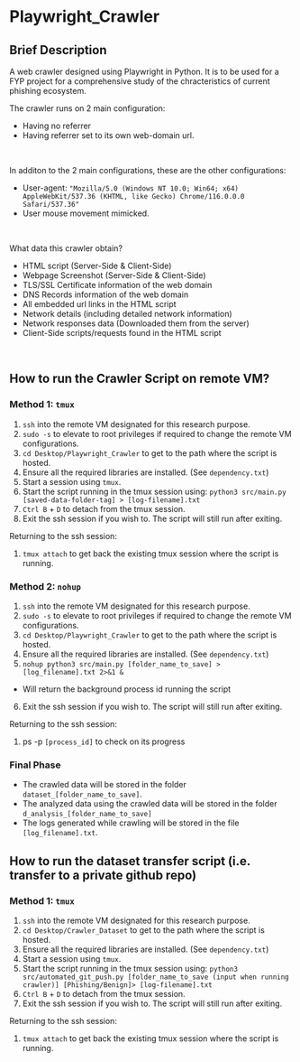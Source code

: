 # Playwright_Crawler

## Brief Description
A web crawler designed using Playwright in Python. It is to be used for a FYP project for a comprehensive study of the chracteristics of current phishing ecosystem. 
<br>

The crawler runs on 2 main configuration: 
* Having no referrer 
* Having referrer set to its own web-domain url.
<br>

In additon to the 2 main configurations, these are the other configurations:
* User-agent: `"Mozilla/5.0 (Windows NT 10.0; Win64; x64) AppleWebKit/537.36 (KHTML, like Gecko) Chrome/116.0.0.0 Safari/537.36"`
* User mouse movement mimicked. 
<br>

What data this crawler obtain?
* HTML script (Server-Side & Client-Side)
* Webpage Screenshot (Server-Side & Client-Side)
* TLS/SSL Certificate information of the web domain
* DNS Records information of the web domain 
* All embedded url links in the HTML script
* Network details (including detailed network information)
* Network responses data (Downloaded them from the server) 
* Client-Side scripts/requests found in the HTML script

<br>

## How to run the Crawler Script on remote VM?


### Method 1: `tmux`
1. `ssh` into the remote VM designated for this research purpose.
2. `sudo -s` to elevate to root privileges if required to change the remote VM configurations. 
3. `cd Desktop/Playwright_Crawler` to get to the path where the script is hosted.
4. Ensure all the required libraries are installed. (See `dependency.txt`)
5. Start a session using `tmux`.
6. Start the script running in the tmux session using: `python3 src/main.py [saved-data-folder-tag] > [log-filename].txt`
7. `Ctrl B` + `D` to detach from the tmux session.
8. Exit the ssh session if you wish to. The script will still run after exiting.

Returning to the ssh session:
1. `tmux attach` to get back the existing tmux session where the script is running.


### Method 2: `nohup`
1. `ssh` into the remote VM designated for this research purpose.
2. `sudo -s` to elevate to root privileges if required to change the remote VM configurations. 
3. `cd Desktop/Playwright_Crawler` to get to the path where the script is hosted.
4. Ensure all the required libraries are installed. (See `dependency.txt`)
5. `nohup python3 src/main.py [folder_name_to_save] > [log_filename].txt 2>&1 &`
  * Will return the background process id running the script 
6. Exit the ssh session if you wish to. The script will still run after exiting.

Returning to the ssh session:
1. ps -p `[process_id]` to check on its progress


### Final Phase 
* The crawled data will be stored in the folder `dataset_[folder_name_to_save]`. 
* The analyzed data using the crawled data will be stored in the folder `d_analysis_[folder_name_to_save]`
* The logs generated while crawling will be stored in the file `[log_filename].txt`.


## How to run the dataset transfer script (i.e. transfer to a private github repo)
### Method 1: `tmux`
1. `ssh` into the remote VM designated for this research purpose.
2. `cd Desktop/Crawler_Dataset` to get to the path where the script is hosted.
3. Ensure all the required libraries are installed. (See `dependency.txt`)
4. Start a session using `tmux`.
5. Start the script running in the tmux session using: `python3 src/automated_git_push.py [folder_name_to_save (input when running crawler)] [Phishing/Benign]> [log-filename].txt`
6. `Ctrl B` + `D` to detach from the tmux session.
7. Exit the ssh session if you wish to. The script will still run after exiting.

Returning to the ssh session:
1. `tmux attach` to get back the existing tmux session where the script is running.